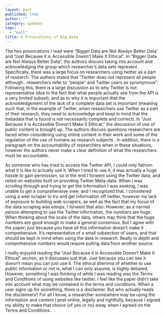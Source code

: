 ```yaml
---
layout: post
published: true
author: ""
category: updates
tags: 
  - "null"
title: 6 Provocations of Big Data
---
```




The two provocations I read were “Bigger Data are Not Always Better Data’ and “Just Because it is Accessible Doesn’t Make It Ethical”. In “Bigger Data are Not Always Better Data”, the authors discuss taking into account and acknowledging the group which researcher’s data sets represent. Specifically, there was a large focus on researchers using twitter as a part of research. The authors stated that “Twitter does not represent all people although…researchers refer to “people” and Twitter users as synonymous”. Following this, there is a large discussion as to why Twitter is not representative (due to the fact that what people actually see from the API is a very limited subset), and as to why it is important that the acknowledgement of the lack of a complete data set is important (meaning such that, in the example of Twitter, when researchers use Twitter as a part of their research, they need to acknowledge and keep in mind that the metadata that is found is not necessarily complete and correct). In  “Just Because it is Accessible Doesn’t Make It Ethical,” the discussion of use of public content is brought up. The authors  discuss questions researchers are faced when considering using online content in their work and some of the regulation of the use of humans as research subjects . In addition, there is a paragraph on the accountability of researchers when in these situations, however the authors never make a clear definition of what the researchers must be accountable.

As someone who has tried to access the Twitter API, I could only fathom what it is like to actually use it. When I tried to use it, it was actually a huge hassle to gain permission, so in the end I forwent using the Twitter data, and relied on websites built on providing Twitter Meta-data. When I was scrolling through and trying to get the information I was seeking, I was unable to get a comprehensive view, and I recognized that. I considered using a web scraper to try and get information off twitter, however my lack of exposure to building web scrapers, as well as the fact that my focus of the data scraping was emojis, I forwent that also. However, as a normal person attempting to use the Twitter information, the numbers are huge. When thinking about the scale of the data, others may think that the huge numbers are good enough to make a general consensus. But I agree with the paper; just because you have all this information doesn’t make it comprehensive. It’s representative of a small subsection of users, and that should be kept in mind when using the data in research. Really in depth and comprehensive numbers would require pulling data from another source. 

I really enjoyed reading the “Just Because it is Accessible Doesn’t Make It Ethical” section, as it discusses just that. Just because you can see it doesn’t mean you can just use it. The ethical dilemma of whether to use public information or not is, what I can only assume, is highly debated. However, something I was thinking of while I was reading was the Terms and Conditions of using websites like twitter. I feel like the paper didn’t take into account what may be contained in the terms and conditions. When a user signs up for something, there is a disclaimer. But who actually reads the disclaimers? For all I know, a researcher somewhere may be using the information and content I post online, legally and rightfully, because I signed my ability to make that choice (of yes or no) away when I agreed on the Terms and Conditions.
